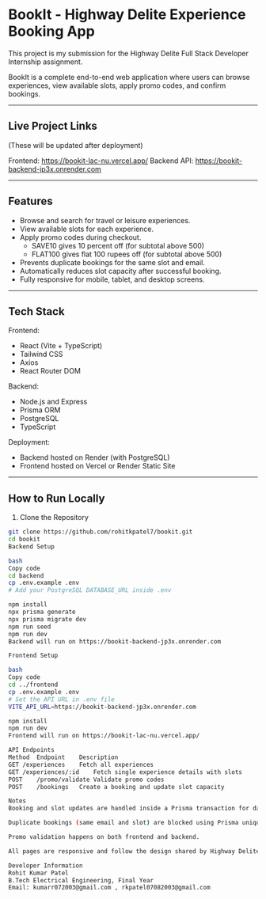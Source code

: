 # BookIt - Highway Delite Experience Booking App

This project is my submission for the Highway Delite Full Stack Developer Internship assignment.

BookIt is a complete end-to-end web application where users can browse experiences, view available slots, apply promo codes, and confirm bookings.

---

## Live Project Links
(These will be updated after deployment)

Frontend: https://bookit-lac-nu.vercel.app/
Backend API: https://bookit-backend-jp3x.onrender.com 

---

## Features
- Browse and search for travel or leisure experiences.
- View available slots for each experience.
- Apply promo codes during checkout.
  - SAVE10 gives 10 percent off (for subtotal above 500)
  - FLAT100 gives flat 100 rupees off (for subtotal above 500)
- Prevents duplicate bookings for the same slot and email.
- Automatically reduces slot capacity after successful booking.
- Fully responsive for mobile, tablet, and desktop screens.

---

## Tech Stack

Frontend:
- React (Vite + TypeScript)
- Tailwind CSS
- Axios
- React Router DOM

Backend:
- Node.js and Express
- Prisma ORM
- PostgreSQL
- TypeScript

Deployment:
- Backend hosted on Render (with PostgreSQL)
- Frontend hosted on Vercel or Render Static Site

---

## How to Run Locally

1. Clone the Repository
```bash
git clone https://github.com/rohitkpatel7/bookit.git
cd bookit
Backend Setup

bash
Copy code
cd backend
cp .env.example .env
# Add your PostgreSQL DATABASE_URL inside .env

npm install
npx prisma generate
npx prisma migrate dev
npm run seed
npm run dev
Backend will run on https://bookit-backend-jp3x.onrender.com

Frontend Setup

bash
Copy code
cd ../frontend
cp .env.example .env
# Set the API URL in .env file
VITE_API_URL=https://bookit-backend-jp3x.onrender.com

npm install
npm run dev
Frontend will run on https://bookit-lac-nu.vercel.app/

API Endpoints
Method	Endpoint	Description
GET	/experiences	Fetch all experiences
GET	/experiences/:id	Fetch single experience details with slots
POST	/promo/validate	Validate promo codes
POST	/bookings	Create a booking and update slot capacity

Notes
Booking and slot updates are handled inside a Prisma transaction for data consistency.

Duplicate bookings (same email and slot) are blocked using Prisma unique constraints.

Promo validation happens on both frontend and backend.

All pages are responsive and follow the design shared by Highway Delite.

Developer Information
Rohit Kumar Patel
B.Tech Electrical Engineering, Final Year
Email: kumarr072003@gmail.com , rkpatel07082003@gmail.com

